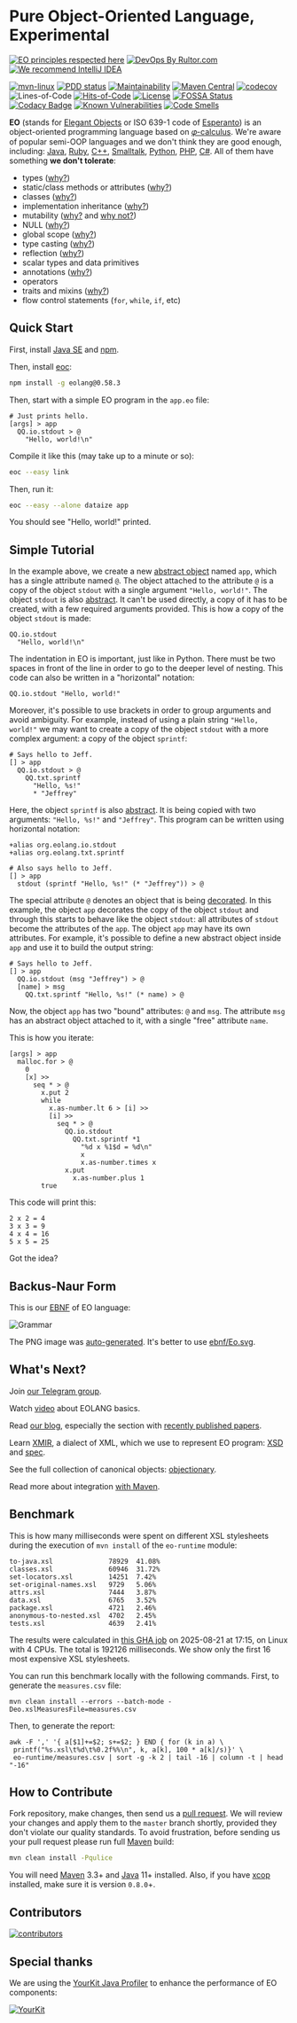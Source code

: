 # Pure Object-Oriented Language, Experimental

[![EO principles respected here](https://www.elegantobjects.org/badge.svg)](https://www.elegantobjects.org)
[![DevOps By Rultor.com](https://www.rultor.com/b/objectionary/eo)](https://www.rultor.com/p/objectionary/eo)
[![We recommend IntelliJ IDEA](https://www.elegantobjects.org/intellij-idea.svg)](https://www.jetbrains.com/idea/)

[![mvn-linux](https://github.com/objectionary/eo/actions/workflows/mvn.yml/badge.svg)](https://github.com/objectionary/eo/actions/workflows/mvn.yml)
[![PDD status](https://www.0pdd.com/svg?name=objectionary/eo)](https://www.0pdd.com/p?name=objectionary/eo)
[![Maintainability](https://api.codeclimate.com/v1/badges/eaede7d027b1d9411a76/maintainability)](https://codeclimate.com/github/objectionary/eo/maintainability)
[![Maven Central](https://img.shields.io/maven-central/v/org.eolang/eo-parent.svg)](https://maven-badges.herokuapp.com/maven-central/org.eolang/eo-parent)
[![codecov](https://codecov.io/gh/objectionary/eo/branch/master/graph/badge.svg)](https://codecov.io/gh/objectionary/eo)
![Lines-of-Code](https://raw.githubusercontent.com/objectionary/eo/gh-pages/loc-badge.svg)
[![Hits-of-Code](https://hitsofcode.com/github/objectionary/eo)](https://hitsofcode.com/view/github/objectionary/eo)
[![License](https://img.shields.io/badge/license-MIT-green.svg)](https://github.com/objectionary/eo/blob/master/LICENSE.txt)
[![FOSSA Status](https://app.fossa.com/api/projects/git%2Bgithub.com%2Fcqfn%2Feo.svg?type=shield)](https://app.fossa.com/reports/0ebb3149-4934-4565-bf6f-6fa41aed3b49)
[![Codacy Badge](https://app.codacy.com/project/badge/Grade/22dac7549c384692b79e02107de1d3c3)](https://www.codacy.com/gh/objectionary/eo/dashboard)
[![Known Vulnerabilities](https://snyk.io/test/github/objectionary/eo/badge.svg)](https://snyk.io/test/github/objectionary/eo)
[![Code Smells](https://sonarcloud.io/api/project_badges/measure?project=com.objectionary%3Aeo&metric=code_smells)](https://sonarcloud.io/summary/new_code?id=com.objectionary%3Aeo)

**EO** (stands for [Elegant Objects][book] or ISO 639-1 code of [Esperanto])
is an object-oriented programming language based on [𝜑-calculus].
We're aware of popular semi-OOP languages and we don't think
  they are good enough, including: [Java], [Ruby], [C++],
  [Smalltalk], [Python], [PHP], [C#].
All of them have something **we don't tolerate**:

* types ([why?](https://www.yegor256.com/2020/11/10/typing-without-types.html))
* static/class methods or attributes
  ([why?](http://www.yegor256.com/2014/05/05/oop-alternative-to-utility-classes.html))
* classes ([why?](http://www.yegor256.com/2016/09/20/oop-without-classes.html))
* implementation inheritance
  ([why?](http://www.yegor256.com/2016/09/13/inheritance-is-procedural.html))
* mutability
  ([why?](http://www.yegor256.com/2014/06/09/objects-should-be-immutable.html)
  and
  [why not?](https://www.yegor256.com/2016/09/07/gradients-of-immutability.html))
* NULL ([why?](http://www.yegor256.com/2014/05/13/why-null-is-bad.html))
* global scope
  ([why?](https://www.yegor256.com/2018/07/03/global-variables.html))
* type casting
  ([why?](http://www.yegor256.com/2015/04/02/class-casting-is-anti-pattern.html))
* reflection
  ([why?](https://www.yegor256.com/2022/06/05/reflection-means-hidden-coupling.html))
* scalar types and data primitives
* annotations
  ([why?](http://www.yegor256.com/2016/04/12/java-annotations-are-evil.html))
* operators
* traits and mixins
  ([why?](https://www.yegor256.com/2017/03/07/traits-and-mixins.html))
* flow control statements (`for`, `while`, `if`, etc)

## Quick Start

First, install [Java SE] and [npm].

Then, install [eoc]:

```bash
npm install -g eolang@0.58.3
```

Then, start with a simple EO program in the `app.eo` file:

```eo
# Just prints hello.
[args] > app
  QQ.io.stdout > @
    "Hello, world!\n"
```

Compile it like this (may take up to a minute or so):

```bash
eoc --easy link
```

Then, run it:

```bash
eoc --easy --alone dataize app
```

You should see "Hello, world!" printed.

## Simple Tutorial

In the example above, we create a new [abstract object][abstract objects]
named `app`, which has a single attribute named `@`. The object
attached to the attribute `@` is a copy of the object `stdout` with
a single argument `"Hello, world!"`. The object
`stdout` is also [abstract][abstract objects].
It can't be used directly, a copy of it has to be created,
with a few required arguments provided.
This is how a copy of the object `stdout` is made:

```text
QQ.io.stdout
  "Hello, world!\n"
```

The indentation in EO is important, just like in Python.
There must be two spaces
in front of the line in order to go to the deeper level of nesting.
This code can also be written in a "horizontal" notation:

```text
QQ.io.stdout "Hello, world!"
```

Moreover, it's possible to use brackets in order to group arguments and avoid
ambiguity. For example, instead of using a plain string `"Hello, world!"`
we may want to create a copy of the object `stdout` with a more complex
argument: a copy of the object `sprintf`:

```eo
# Says hello to Jeff.
[] > app
  QQ.io.stdout > @
    QQ.txt.sprintf
      "Hello, %s!"
      * "Jeffrey"
```

Here, the object `sprintf` is also [abstract][abstract objects].
It is being copied with two arguments: `"Hello, %s!"` and `"Jeffrey"`.
This program can be written using horizontal notation:

```eo
+alias org.eolang.io.stdout
+alias org.eolang.txt.sprintf

# Also says hello to Jeff.
[] > app
  stdout (sprintf "Hello, %s!" (* "Jeffrey")) > @
```

The special attribute `@` denotes an object that is being
[decorated][composable decorators].
In this example, the object `app` decorates the copy of the
object `stdout` and through this starts to behave like
the object `stdout`: all attributes of `stdout` become the
attributes of the `app`. The object `app` may have its own
attributes. For example, it's possible to define a new abstract object
inside `app` and use it to build the output string:

```eo
# Says hello to Jeff.
[] > app
  QQ.io.stdout (msg "Jeffrey") > @
  [name] > msg
    QQ.txt.sprintf "Hello, %s!" (* name) > @
```

Now, the object `app` has two "bound" attributes: `@` and `msg`. The attribute
`msg` has an abstract object attached to it, with a single "free" attribute
`name`.

This is how you iterate:

```eo
[args] > app
  malloc.for > @
    0
    [x] >>
      seq * > @
        x.put 2
        while
          x.as-number.lt 6 > [i] >>
          [i] >>
            seq * > @
              QQ.io.stdout
                QQ.txt.sprintf *1
                  "%d x %1$d = %d\n"
                  x
                  x.as-number.times x
              x.put
                x.as-number.plus 1
        true
```

This code will print this:

```text
2 x 2 = 4
3 x 3 = 9
4 x 4 = 16
5 x 5 = 25
```

Got the idea?

## Backus-Naur Form

This is our [EBNF] of EO language:

![Grammar][EO-Grammar]

The PNG image was
[auto-generated](https://github.com/objectionary/eo/actions/workflows/ebnf.yml).
It's better to use [ebnf/Eo.svg](https://www.eolang.org/ebnf/Eo.svg).

## What's Next?

Join [our Telegram group](https://t.me/eolang_org).

Watch [video](https://www.youtube.com/watch?v=QaKIw1Bh3Oc) about EOLANG basics.

Read [our blog], especially the section with
  [recently published papers][papers].

Learn [XMIR], a dialect of XML, which we use to represent EO program:
  [XSD] and [spec][XMIR HTML].

See the full collection of canonical objects: [objectionary][home].

Read more about integration [with Maven][eo-maven-plugin].

## Benchmark

This is how many milliseconds were spent on different XSL stylesheets
  during the execution of `mvn install` of the `eo-runtime` module:

<!-- benchmark_begin -->

```text
to-java.xsl              78929  41.08%
classes.xsl              60946  31.72%
set-locators.xsl         14251  7.42%
set-original-names.xsl   9729   5.06%
attrs.xsl                7444   3.87%
data.xsl                 6765   3.52%
package.xsl              4721   2.46%
anonymous-to-nested.xsl  4702   2.45%
tests.xsl                4639   2.41%
```

The results were calculated in [this GHA job][benchmark-gha]
on 2025-08-21 at 17:15,
on Linux with 4 CPUs.
The total is 192126 milliseconds.
We show only the first 16 most expensive XSL stylesheets.

<!-- benchmark_end -->

You can run this benchmark locally with the following commands.
First, to generate the `measures.csv` file:

```shell
mvn clean install --errors --batch-mode -Deo.xslMeasuresFile=measures.csv
```

Then, to generate the report:

```shell
awk -F ',' '{ a[$1]+=$2; s+=$2; } END { for (k in a) \
 printf("%s.xsl\t%d\t%0.2f%%\n", k, a[k], 100 * a[k]/s)}' \
 eo-runtime/measures.csv | sort -g -k 2 | tail -16 | column -t | head "-16"
```

## How to Contribute

Fork repository, make changes, then send us a [pull request][guidelines].
We will review your changes and apply them to the `master` branch shortly,
  provided they don't violate our quality standards.
To avoid frustration, before sending us your pull request
  please run full [Maven] build:

```bash
mvn clean install -Pqulice
```

You will need [Maven] 3.3+ and [Java] 11+ installed.
Also, if you have [xcop] installed, make sure it is version `0.8.0`+.

## Contributors

[![contributors](https://contributors-img.web.app/image?repo=objectionary/eo)](https://github.com/objectionary/eo/graphs/contributors)

## Special thanks

We are using the [YourKit Java Profiler]
to enhance the performance of EO components:

[![YourKit](https://www.yourkit.com/images/yklogo.png)](https://www.yourkit.com)

[abstract objects]: https://www.yegor256.com/2020/12/01/abstract-objects.html
[benchmark-gha]: https://github.com/objectionary/eo/actions/runs/17133812805
[C#]: https://en.wikipedia.org/wiki/C_Sharp_%28programming_language%29
[C++]: https://en.wikipedia.org/wiki/C%2B%2B
[composable decorators]: https://www.yegor256.com/2015/02/26/composable-decorators.html
[EBNF]: https://en.wikipedia.org/wiki/Extended_Backus%E2%80%93Naur_form
[eo-maven-plugin]: https://github.com/objectionary/eo/tree/master/eo-maven-plugin
[eoc]: https://github.com/objectionary/eoc
[guidelines]: https://www.yegor256.com/2014/04/15/github-guidelines.html
[home]: https://github.com/objectionary/home
[Java SE]: https://www.oracle.com/java/technologies/downloads/
[Java]: https://en.wikipedia.org/wiki/Java_%28programming_language%29
[Maven]: https://maven.apache.org
[npm]: https://docs.npmjs.com/downloading-and-installing-node-js-and-npm
[our blog]: https://news.eolang.org
[papers]: https://news.eolang.org/papers.html
[PHP]: https://en.wikipedia.org/wiki/PHP
[Python]: https://en.wikipedia.org/wiki/Python_%28programming_language%29
[Ruby]: https://en.wikipedia.org/wiki/Ruby_%28programming_language%29
[Smalltalk]: https://en.wikipedia.org/wiki/Smalltalk
[xcop]: https://github.com/yegor256/xcop
[XMIR HTML]: https://www.eolang.org/XMIR.html
[XMIR]: https://news.eolang.org/2022-11-25-xmir-guide.html
[XSD]: https://www.eolang.org/XMIR.xsd
[YourKit Java Profiler]: https://www.yourkit.com/java/profiler
[book]: http://www.yegor256.com/elegant-objects.html
[𝜑-calculus]: https://arxiv.org/abs/2111.13384
[Esperanto]: https://en.wikipedia.org/wiki/Esperanto
[EO-Grammar]: https://raw.githubusercontent.com/objectionary/eo/gh-pages/ebnf/Eo.png
